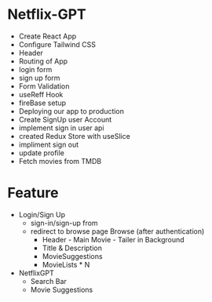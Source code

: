 # Netflix-GPT

- Create React App
- Configure Tailwind CSS
- Header
- Routing of App
- login form
- sign up form
- Form Validation
- useReff Hook
- fireBase setup
- Deploying our app to production
- Create SignUp user Account
- implement sign in user api
- created Redux Store with useSlice
- impliment sign out
- update profile
- Fetch movies from TMDB

# Feature

- Login/Sign Up
  - sign-in/sign-up from
  - redirect to browse page
    Browse (after authentication)
    - Header - Main Movie - Tailer in Background
    - Title & Description
    - MovieSuggestions
    - MovieLists \* N
- NetflixGPT
  - Search Bar
  - Movie Suggestions
